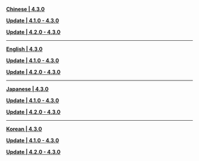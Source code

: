 **[Chinese | 4.3.0](https://autopatchhk.yuanshen.com/client_app/download/pc_zip/20231208190631_76nrKFC3l3HQt1yg/Audio_Chinese_4.3.0.zip)**

**[Update | 4.1.0 - 4.3.0](https://autopatchhk.yuanshen.com/client_app/update/hk4e_global/10/zh-cn_4.1.0_4.3.0_hdiff_bjeqMJf6EwOFsS3Q.zip)**

**[Update | 4.2.0 - 4.3.0](https://autopatchhk.yuanshen.com/client_app/update/hk4e_global/10/zh-cn_4.2.0_4.3.0_hdiff_Ztz5oPHxBgrT83V2.zip)**

---

**[English | 4.3.0](https://autopatchhk.yuanshen.com/client_app/download/pc_zip/20231208190631_76nrKFC3l3HQt1yg/Audio_English(US)_4.3.0.zip)**

**[Update | 4.1.0 - 4.3.0](https://autopatchhk.yuanshen.com/client_app/update/hk4e_global/10/en-us_4.1.0_4.3.0_hdiff_ViRbAxKhFm5ZM76s.zip)**

**[Update | 4.2.0 - 4.3.0](https://autopatchhk.yuanshen.com/client_app/update/hk4e_global/10/en-us_4.2.0_4.3.0_hdiff_EnFvWP8B9SQTaAgO.zip)**

---

**[Japanese | 4.3.0](https://autopatchhk.yuanshen.com/client_app/download/pc_zip/20231208190631_76nrKFC3l3HQt1yg/Audio_Japanese_4.3.0.zip)**

**[Update | 4.1.0 - 4.3.0](https://autopatchhk.yuanshen.com/client_app/update/hk4e_global/10/ja-jp_4.1.0_4.3.0_hdiff_gbIDuPQWRrc12NeO.zip)**

**[Update | 4.2.0 - 4.3.0](https://autopatchhk.yuanshen.com/client_app/update/hk4e_global/10/ja-jp_4.2.0_4.3.0_hdiff_5hwF9mPYkgCy7uca.zip)**

---

**[Korean | 4.3.0](https://autopatchhk.yuanshen.com/client_app/download/pc_zip/20231208190631_76nrKFC3l3HQt1yg/Audio_Korean_4.3.0.zip)**

**[Update | 4.1.0 - 4.3.0](https://autopatchhk.yuanshen.com/client_app/update/hk4e_global/10/ko-kr_4.1.0_4.3.0_hdiff_qgPnM26ijOAyFsoJ.zip)**

**[Update | 4.2.0 - 4.3.0](https://autopatchhk.yuanshen.com/client_app/update/hk4e_global/10/ko-kr_4.2.0_4.3.0_hdiff_dsziMCt2DKNYe3IR.zip)**
